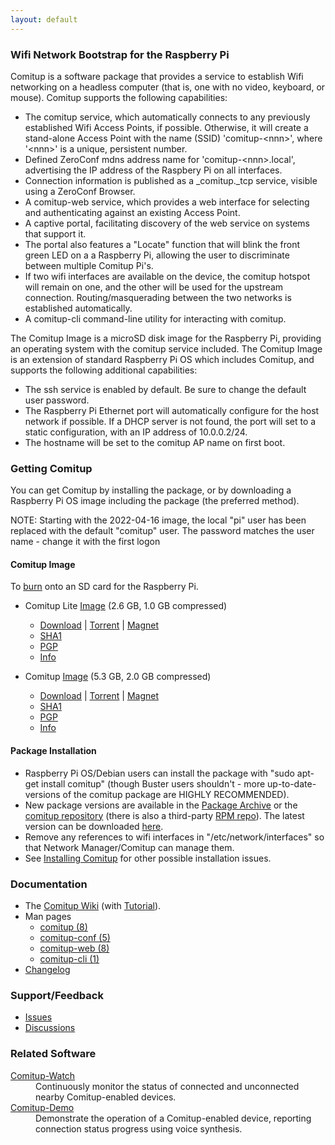 ```yaml
---
layout: default
---
```


### Wifi Network Bootstrap for the Raspberry Pi

Comitup is a software package that provides a service to establish Wifi
networking on a headless computer (that is, one with no video, keyboard, or mouse).
Comitup supports the following capabilities:

* The comitup service, which automatically connects to any previously
established 
Wifi Access Points, if possible. Otherwise, it will create a stand-alone 
Access Point with the name (SSID) 'comitup-&lt;nnn&gt;', 
where '&lt;nnn&gt;' is a unique, persistent number.
* Defined ZeroConf mdns address name for
'comitup-&lt;nnn&gt;.local', advertising the IP address of the Raspbery
Pi on all interfaces.
* Connection information is published as a _comitup._tcp service, visible
using a ZeroConf Browser.
* A comitup-web service, which provides a web interface for selecting and 
authenticating against an existing Access Point.
* A captive portal, facilitating discovery of the web service on systems
that support it.</li>
* The portal also features a "Locate" function that will blink the front
green LED on a a Raspberry Pi, allowing the user to discriminate between
multiple Comitup Pi's.
* If two wifi interfaces are available on the device, the comitup hotspot
will remain on one, and the other will be used for the upstream connection.
Routing/masquerading between the two networks is established automatically.
* A comitup-cli command-line utility for interacting with comitup.

The Comitup Image is a microSD disk image for the Raspberry Pi, providing
an operating system with the comitup service included. The Comitup Image is an
extension of standard Raspberry Pi OS which includes Comitup, and supports
the following additional
capabilities:

* The ssh service is enabled by default. Be sure to change the default user
password.
* The Raspberry Pi Ethernet port will automatically configure for the host
network if possible. If a DHCP server is not found, the port will set to
a static configuration, with an IP address of 10.0.0.2/24.
* The hostname will be set to the comitup AP name on first
boot.

### Getting Comitup

You can get Comitup by installing the package, or by downloading a Raspberry Pi
OS image including the package (the preferred method).

NOTE: Starting with the 2022-04-16 image, the local "pi" user has been replaced
with the default "comitup" user. The password matches the user name - change it
with the first logon

#### Comitup Image
To [burn](https://github.com/davesteele/comitup/wiki/Tutorial#copy-the-image-to-a-microsd-card) onto an SD card for the Raspberry Pi.


* Comitup Lite [Image](latest/comitup-lite-img-latest.html) (2.6 GB, 1.0 GB compressed)
  * [Download](https://steele.debian.net/comitup/image_2024-01-08-Comitup-lite.zip) | [Torrent](torrent/image_2024-01-08-Comitup-lite.zip.torrent) | [Magnet](magnet:?xt=urn:btih:518c4d30a8755b8013a9a7aab03256e098236c93&dn=image_2024-01-08-Comitup-lite.zip&tr=udp%3A%2F%2Fexodus.desync.com%3A6969%2Fannounce&tr=http%3A%2F%2Ftracker.files.fm%3A6969%2Fannounce&tr=udp%3A%2F%2Fpsyco.fr%3A6969%2Fannounce
) 
  * [SHA1](torrent/image_2024-01-08-Comitup-lite.zip.sha1.txt)
  * [PGP](torrent/image_2024-01-08-Comitup-lite.zip.asc.txt)
  * [Info](https://steele.debian.net/comitup/2024-01-08-Comitup-lite.info)

* Comitup  [Image](latest/comitup-img-latest.html) (5.3 GB, 2.0 GB compressed)
  * [Download](https://steele.debian.net/comitup/image_2024-01-08-Comitup.zip) | [Torrent](torrent/image_2024-01-08-Comitup.zip.torrent) | [Magnet](magnet:?xt=urn:btih:8064931f3257277a43ccb09d2207661dd5ef6fc3&dn=image_2024-01-08-Comitup.zip&tr=udp%3A%2F%2Fexodus.desync.com%3A6969%2Fannounce&tr=http%3A%2F%2Ftracker.files.fm%3A6969%2Fannounce&tr=udp%3A%2F%2Fpsyco.fr%3A6969%2Fannounce
) 
  * [SHA1](torrent/image_2024-01-08-Comitup.zip.sha1.txt)
  * [PGP](torrent/image_2024-01-08-Comitup.zip.asc.txt)
  * [Info](https://steele.debian.net/comitup/2024-01-08-Comitup.info)


#### Package Installation

* Raspberry Pi OS/Debian users can install the package with "sudo apt-get
  install comitup" (though Buster users shouldn't - more up-to-date-versions of
  the comitup package are HIGHLY RECOMMENDED).
* New package versions are available in the [Package Archive](archive.html) or
  the [comitup repository](ppa.html) (there is also a third-party [RPM repo](https://github.com/davesteele/comitup/issues/222)). The latest version can be downloaded
  [here](latest/comitup_latest.html).
* Remove any references to wifi interfaces in "/etc/network/interfaces" so that
  Network Manager/Comitup can manage them.
* See [Installing
  Comitup](https://github.com/davesteele/comitup/wiki/Installing-Comitup) for
  other possible installation issues.

### Documentation

* The <a href="https://github.com/davesteele/comitup/wiki">Comitup
Wiki</a> (with <a href="https://github.com/davesteele/comitup/wiki/Tutorial">Tutorial</a>).
* Man pages
  * <a href="man/comitup.pdf">comitup (8)</a>
  * <a href="man/comitup-conf.pdf">comitup-conf (5)</a>
  * <a href="man/comitup-web.pdf">comitup-web (8)</a>
  * <a href="man/comitup-cli.pdf">comitup-cli (1)</a>
* <a href="https://github.com/davesteele/comitup/blob/debian/debian/changelog">Changelog</a>

### Support/Feedback

* [Issues](https://github.com/davesteele/comitup/issues)
* [Discussions](https://github.com/davesteele/comitup/discussions)

### Related Software

<dl>
  <dt><a href="https://github.com/davesteele/comitup-watch">Comitup-Watch</a></dt>
    <dd>
      Continuously monitor the status of connected and unconnected nearby Comitup-enabled devices.
    </dd>
  <dt><a href="https://github.com/davesteele/comitup-demo">Comitup-Demo</a></dt>
    <dd>
      Demonstrate the operation of a Comitup-enabled device, reporting
      connection status progress using voice synthesis.
    </dd>
</dl>